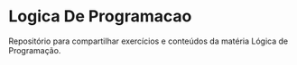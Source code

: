 # Logica De Programacao

Repositório para compartilhar exercícios e conteúdos da matéria Lógica de Programação.
